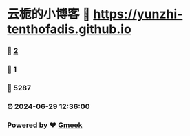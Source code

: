 # 云栀的小博客 :link: https://yunzhi-tenthofadis.github.io 
### :page_facing_up: [2](https://yunzhi-tenthofadis.github.io/tag.html) 
### :speech_balloon: 1 
### :hibiscus: 5287 
### :alarm_clock: 2024-06-29 12:36:00 
### Powered by :heart: [Gmeek](https://github.com/Meekdai/Gmeek)
